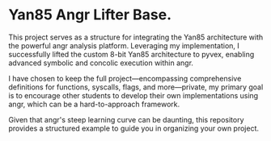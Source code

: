 # Yan85 Angr Lifter Base.
This project serves as a structure for integrating the Yan85 architecture with the powerful angr analysis platform. Leveraging my implementation, I successfully lifted the custom 8-bit Yan85 architecture to pyvex, enabling advanced symbolic and concolic execution within angr.

I have chosen to keep the full project—encompassing comprehensive definitions for functions, syscalls, flags, and more—private, my primary goal is to encourage other students to develop their own implementations using angr, which can be a hard-to-approach framework.

Given that angr's steep learning curve can be daunting, this repository provides a structured example to guide you in organizing your own project.
